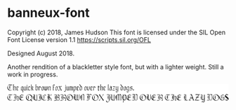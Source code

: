 # banneux-font

Copyright (c) 2018, James Hudson
This font is licensed under the SIL Open Font License version 1.1
https://scripts.sil.org/OFL

Designed August 2018.

Another rendition of a blackletter style font, but with a lighter weight.
Still a work in progress.

![Font sample](fontsample.png)
